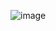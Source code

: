 ![image](https://github.com/esraext/emotionMatrix/assets/143740970/05395ff4-0f19-41b1-93cf-88781ee176ca)
